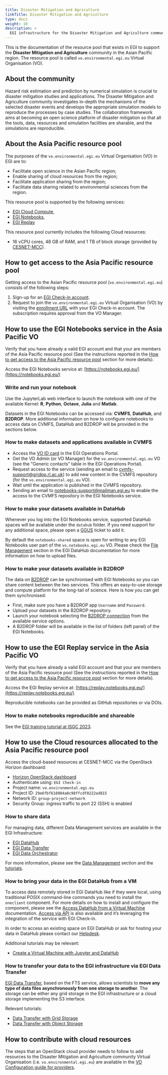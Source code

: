 ```yaml
---
title: Disaster Mitigation and Agriculture
linkTitle: Disaster Mitigation and Agriculture
type: docs
weight: 10
description: >
  EGI infrastructure for the Disaster Mitigation and Agriculture community
---
```


This is the documentation of the resource pool that exists in EGI to support the
**Disaster Mitigation and Agriculture** community in the Asian Pacific region.
The resource pool is called `vo.environmental.egi.eu` Virtual Organisation (VO).

## About the community

Hazard risk estimation and prediction by numerical simulation is crucial to
disaster mitigation studies and applications. The Disaster Mitigation and Agriculture
community investigates in-depth the mechanisms of the selected disaster events and
develops the appropriate simulation models to reproduce the processes by case studies.
The collaboration framework aims at becoming an open science platform of disaster
mitigation so that all the tools, data, resources and simulation facilities are sharable,
and the simulations are reproducible.

## About the Asia Pacific resource pool

The purposes of the `vo.environmental.egi.eu` Virtual Organisation (VO) in EGI are to:

* Facilitate open science in the Asian Pacific region;
* Enable sharing of cloud resources from the region;
* Facilitate application sharing from the region;
* Facilitate data sharing related to environmental sciences from the region.

This resource pool is supported by the following services:

* [EGI Cloud Compute](../../../compute/cloud-compute/),
* [EGI Notebooks](../../../dev-env/notebooks/),
* [EGI Replay](../../../dev-env/replay/)

This resource pool currently includes the following Cloud resources:

* 16 vCPU cores, 48 GB of RAM, and 1 TB of block storage
(provided by [CESNET-MCC](https://www.egi.eu/partner/cesnet/)).

## How to get access to the Asia Pacific resource pool

Getting access to the Asian Pacific resource pool (`vo.environmental.egi.eu`)
consists of the following steps:

1. Sign-up for an [EGI Check-in account](../../../aai/check-in/signup/).
1. Request to join the `vo.environmental.egi.eu` Virtual Organisation (VO) by
    visiting the [enrollment URL](https://aai.egi.eu/registry/co_petitions/start/coef:369)
    with your EGI Check-in account. The subscription requires approval from the VO Manager.

## How to use the EGI Notebooks service in the Asia Pacific VO

Verify that you have already a valid EGI account and that your are members
of the Asia Pacific resource pool (See the instructions reported in the
[How to get access to the Asia Pacific resource pool](#how-to-get-access-to-the-asia-pacific-resource-pool)
section for more details).

Access the EGI Notebooks service at:
[https://notebooks.egi.eu/](https://notebooks.egi.eu/)

### Write and run your notebook

Use the JupyterLab web interface to launch the notebook with one of the available
Kernel: **R**, **Python**, **Octave**, **Julia** and **Matlab**.

Datasets in the EGI Notebooks can be accessed via:
**CVMFS**, **DataHub**, and **B2DROP**. More additional information on how to
configure notebooks to access data on CVMFS, DataHub and B2DROP will be provided
in the sections below.

### How to make datasets and applications available in CVMFS

* Access the [VO ID card](https://operations-portal.egi.eu/vo/view/voname/vo.environmental.egi.eu)
  in the EGI Operations Portal.
* Get the VO Admin (or VO Manager) for the `vo.environmental.egi.eu` VO
  (see the "Generic contacts" table in the EGI Operations Portal).
* Request access to the service (sending an email to cvmfs-support@gridpp.rl.ac.uk)
  to add new content in the CVMFS repository (for the `vo.environmental.egi.eu` VO).
* Wait until the application is published in the CVMFS repository.
* Sending an email to notebooks-support@mailman.egi.eu to enable
  the access to the CVMFS repository in the EGI Notebooks service.

### How to make your datasets available in DataHub

Whenever you log into the EGI Notebooks service, supported DataHub spaces
will be available under the `datahub` folder. If you need support for any
additional space, please open a [GGUS](https://ggus.eu/) ticket to add it.

By default the `notebooks-shared` space is open for writing to any
EGI Notebooks user part of the `vo.notebooks.egi.eu` VO. Please check the
[File Management](../../../data/management/datahub/file-management/) section in
the EGI DataHub documentation for more information on how to upload files.

### How to make your datasets available in B2DROP

The data on [B2DROP](https://eudat.eu/services/b2drop) can be synchronised
with EGI Notebooks so you can share content between the two services.
This offers an easy-to-use storage and compute platform for the long-tail
of science. Here is how you can get them synchronised:

* First, make sure you have a B2DROP app `Username` and `Password`.
* Upload your datasets in the B2DROP repository.
* Launch your notebook selecting the
  [B2DROP connection](../../../dev-env/notebooks/data/#eudat-b2drop)
  from the available service options.
* A B2DROP folder will be available in the list of folders (left panel)
  of the EGI Notebooks.

## How to use the EGI Replay service in the Asia Pacific VO

Verify that you have already a valid EGI account and that your are members
of the Asia Pacific resource pool (See the instructions reported in the
[How to get access to the Asia Pacific resource pool](#how-to-get-access-to-the-asia-pacific-resource-pool)
section for more details).

Access the EGI Replay service at:
[https://replay.notebooks.egi.eu/](https://replay.notebooks.egi.eu/)

Reproducible notebooks can be provided as GitHub repositories or via DOIs.

### How to make notebooks reproducible and shareable

See the
[EGI training tutorial at ISGC 2023](https://indico4.twgrid.org/event/25/sessions/254/#20230321).

## How to use the Cloud resources allocated to the Asia Pacific resource pool

Access the cloud-based resources at CESNET-MCC via the OpenStack Horizon dashboard:

* [Horizon OpenStack dashboard](https://dashboard.cloud.muni.cz/)
* Authenticate using: `EGI Check-in`
* Project name: `vo.environmental.egi.eu`
* Project ID: `29e6fbf618984a0c98ffcdf0222ad815`
* Network ID: `group-project-network`
* Security Group: ingress traffic to port 22 (SSH) is enabled

### How to share data

For managing data, different Data Management services are available in the
EGI Infrastructure:

* [EGI DataHub](../../../data/management/datahub/)
* [EGI Data Transfer](../../../data/management/data-transfer/)
* [EGI Data Orchestrator](../../../data/management/rucio/)

For more information, please see the
[Data Management](../../../data/management/) section and the
[tutorials](../../../tutorials/).

### How to bring your data in the EGI DataHub from a VM

To access data remotely stored in EGI DataHub like if they were local,
using traditional POSIX command-line commands you need to install the
`oneclient` component. For more details on how to install and configure
the component, please see the
[Access DataHub from a Virtual Machine](../../../tutorials/adhoc/vm-datahub/)
documentation. [Access via API](../../../data/management/datahub/api/)
is also available and it’s leveraging the integration of the service with EGI Check-in.

In order to access an existing space on EGI DataHub or ask for hosting
your data in DataHub please contact our [Helpdesk](https://ggus.eu/).

Additional tutorials may be relevant:

* [Create a Virtual Machine with Jupyter and DataHub](../../../tutorials/adhoc/jupyter-datahub-virtual-machine/)

### How to transfer your data to the EGI infrastructure via EGI Data Transfer

[EGI Data Transfer](https://www.egi.eu/service/data-transfer/),
based on the FTS service, allows scientists to
**move any type of data files asynchronously from one storage to another**.
The storage can be either any grid storage in the EGI infrastructure
or a cloud storage implementing the S3 interface.

Relevant tutorials:

* [Data Transfer with Grid Storage](../../../tutorials/adhoc/data-transfer-grid-storage/)
* [Data Transfer with Object Storage](../../../tutorials/adhoc/data-transfer-object-storage/)

## How to contribute with cloud resources

The steps that an OpenStack cloud provider needs to follow to add resources
to the Disaster Mitigation and Agriculture community
Virtual Organisation (i.e. `vo.environmental.egi.eu`) are available in the
[VO Configuration guide for providers](../../../../providers/cloud-compute/openstack/vo_config).
